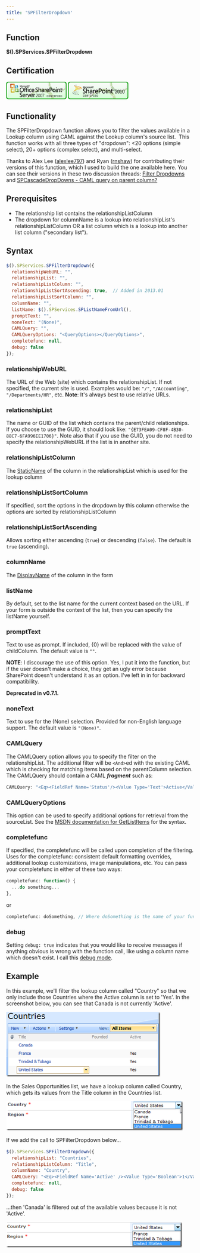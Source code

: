 ```yaml
---
title: 'SPFilterDropdown'
---
```


## Function

**$().SPServices.SPFilterDropdown**

## Certification

[![Certified for SharePoint 2007](../img/sp2007-cert.jpg "Certified for SharePoint 2007")](../glossary/index.md#Certification) [![Certified for SharePoint 2010](../img/sp2010-cert.jpg "Certified for SharePoint 2010")](../glossary/index.md#Certification)

## Functionality

The SPFilterDropdown function allows you to filter the values available in a Lookup column using CAML against the Lookup column's source list.  This function works with all three types of "dropdown": <20 options (simple select), 20+ options (complex select), and multi-select.

Thanks to Alex Lee ([alexlee797](http://www.codeplex.com/site/users/view/alexlee797)) and Ryan ([rnshaw](http://www.codeplex.com/site/users/view/rnshaw)) for contributing their versions of this function, which I used to build the one available here. You can see their versions in these two discussion threads: [Filter Dropdowns](http://spservices.codeplex.com/discussions/207947) and [SPCascadeDropDowns - CAML query on parent column?](http://spservices.codeplex.com/discussions/235579)

## Prerequisites

*   The relationship list contains the relationshipListColumn
*   The dropdown for columnName is a lookup into relationshipList's relationshipListColumn OR a list column which is a lookup into another list column ("secondary list").

## Syntax

``` javascript
$().SPServices.SPFilterDropdown({
  relationshipWebURL: "",
  relationshipList: "",
  relationshipListColumn: "",
  relationshipListSortAscending: true,  // Added in 2013.01
  relationshipListSortColumn: "",
  columnName: "",
  listName: $().SPServices.SPListNameFromUrl(),
  promptText: "",
  noneText: "(None)",
  CAMLQuery: "",
  CAMLQueryOptions: "<QueryOptions></QueryOptions>",
  completefunc: null,
  debug: false
});
```

### relationshipWebURL

The URL of the Web (site) which contains the relationshipList. If not specified, the current site is used. Examples would be: `"/"`, `"/Accounting"`, `"/Departments/HR"`, etc. **Note**: It's always best to use relative URLs.

### relationshipList

The name or GUID of the list which contains the parent/child relationships. If you choose to use the GUID, it should look like: `"{E73FEA09-CF8F-4B30-88C7-6FA996EE1706}"`. Note also that if you use the GUID, you do not need to specify the relationshipWebURL if the list is in another site.

### relationshipListColumn

The [StaticName](../glossary/index.md#StaticName) of the column in the relationshipList which is used for the lookup column

### relationshipListSortColumn

If specified, sort the options in the dropdown by this column otherwise the options are sorted by relationshipListColumn

### relationshipListSortAscending

Allows sorting either ascending (`true`) or descending (`false`). The default is `true` (ascending).

### columnName

The [DisplayName](../glossary/index.md#DisplayName) of the column in the form

### listName

By default, set to the list name for the current context based on the URL. If your form is outside the context of the list, then you can specify the listName yourself.

### promptText

Text to use as prompt. If included, {0} will be replaced with the value of childColumn. The default value is `""`.

**NOTE**: I discourage the use of this option. Yes, I put it into the function, but if the user doesn't make a choice, they get an ugly error because SharePoint doesn't understand it as an option. I've left in in for backward compatibility.

**Deprecated in v0.7.1.**

### noneText

Text to use for the (None) selection. Provided for non-English language support. The default value is `"(None)"`.

### CAMLQuery

The CAMLQuery option allows you to specify the filter on the relationshipList. The additional filter will be `<And>`ed with the existing CAML which is checking for matching items based on the parentColumn selection. The CAMLQuery should contain a CAML _**fragment**_ such as:

``` javascript
CAMLQuery: "<Eq><FieldRef Name='Status'/><Value Type='Text'>Active</Value></Eq>"
```

### CAMLQueryOptions

This option can be used to specify additional options for retrieval from the sourceList. See the [MSDN documentation for GetListItems](http://msdn.microsoft.com/en-us/library/lists.lists.getlistitems.aspx) for the syntax.

### completefunc

If specified, the completefunc will be called upon completion of the filtering. Uses for the completefunc: consistent default formatting overrides, additional lookup customizations, image manipulations, etc. You can pass your completefunc in either of these two ways:

``` javascript
completefunc: function() {
  ...do something...
},
```

or

``` javascript
completefunc: doSomething, // Where doSomething is the name of your function
```

### debug

Setting `debug: true` indicates that you would like to receive messages if anything obvious is wrong with the function call, like using a column name which doesn't exist. I call this [debug mode](../glossary/index.md#debug-mode-).

## Example

In this example, we'll filter the lookup column called "Country" so that we only include those Countries where the Active column is set to 'Yes'. In the screenshot below, you can see that Canada is not currently 'Active'.

![](img/SPFilterDropdown1.png)

In the Sales Opportunities list, we have a lookup column called Country, which gets its values from the Title column in the Countries list.

![](img/SPFilterDropdown2.png)

If we add the call to SPFilterDropdown below...

``` javascript
$().SPServices.SPFilterDropdown({
  relationshipList: "Countries",
  relationshipListColumn: "Title",
  columnName: "Country",
  CAMLQuery: "<Eq><FieldRef Name='Active' /><Value Type='Boolean'>1</Value></Eq>",
  completefunc: null,
  debug: false
});
```

...then 'Canada' is filtered out of the available values because it is not 'Active'.

![](img/SPFilterDropdown3.png)
